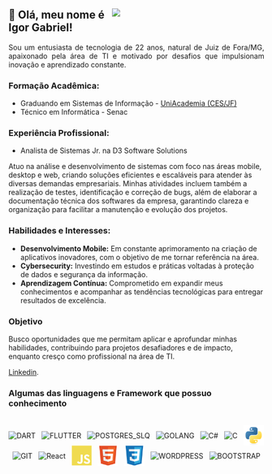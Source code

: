 
##
<img width="300px" src="https://github-readme-stats.vercel.app/api/top-langs/?username=igor0155&layout=compact&langs_count=16&theme=dracula" align="right">


## :space_invader: Olá, meu nome é Igor Gabriel!

<p align="justify">
Sou um entusiasta de tecnologia de 22 anos, natural de Juiz de Fora/MG, apaixonado pela área de TI e motivado por desafios que impulsionam inovação e aprendizado constante.
</p>

### Formação Acadêmica:
  * Graduando em Sistemas de Informação - <a href="https://www.uniacademia.edu.br/">UniAcademia (CES/JF)</a> <br>
  * Técnico em Informática - Senac
  
### Experiência Profissional:
  * Analista de Sistemas Jr. na D3 Software Solutions
    
Atuo na análise e desenvolvimento de sistemas com foco nas áreas mobile, desktop e web, criando soluções eficientes e escaláveis para atender às diversas demandas empresariais. Minhas atividades incluem também a realização de testes, identificação e correção de bugs, além de elaborar a documentação técnica dos softwares da empresa, garantindo clareza e organização para facilitar a manutenção e evolução dos projetos.
    
### Habilidades e Interesses:
* **Desenvolvimento Mobile:** Em constante aprimoramento na criação de aplicativos inovadores, com o objetivo de me tornar referência na área.
* **Cybersecurity:** Investindo em estudos e práticas voltadas à proteção de dados e segurança da informação.
* **Aprendizagem Contínua:** Comprometido em expandir meus conhecimentos e acompanhar as tendências tecnológicas para entregar resultados de excelência.

### Objetivo
Busco oportunidades que me permitam aplicar e aprofundar minhas habilidades, contribuindo para projetos desafiadores e de impacto, enquanto cresço como profissional na área de TI.

  
<a href="https://br.linkedin.com/in/igor-gabriel-rodrigues-205079208?trk=people-guest_people_search-card">Linkedin</a>.

  
### Algumas das linguagens e Framework que possuo conhecimento
 <div style="display: inline_block"><br>
  <img align="center" alt="DART" width="40" src="https://user-images.githubusercontent.com/78672215/231469198-1a8c190f-5d37-44c9-8b90-070b8d035f70.png">
  &nbsp;
  <img align="center" alt="FLUTTER" height="40" src="https://user-images.githubusercontent.com/78672215/231469315-5e2de6e6-3e96-4855-8af4-da6c7318129c.png">
  &nbsp;
  <img align="center" alt="POSTGRES_SLQ" width="40" src="https://user-images.githubusercontent.com/78672215/231470354-0d1cbe7e-dbcd-43a0-99f3-631704fca334.png">
  &nbsp;
  <img align="center" alt="GOLANG" width="40" src="https://github.com/user-attachments/assets/30875570-09f8-4bdc-9a7c-2d4fc8da426f">
  &nbsp;
  <img align="center" alt="C#" width="40" src="https://github.com/user-attachments/assets/3b26f1f7-6c77-4c5c-9122-45907a53f355">
  &nbsp;
  <img align="center" alt="C" width="40" src="https://user-images.githubusercontent.com/78672215/231467867-3a560300-34e8-4808-8c95-7d4b93e278da.png">
  &nbsp;
  <img align="center" alt="PYTHON" height="40" width="40" src="https://raw.githubusercontent.com/devicons/devicon/master/icons/python/python-original.svg">
  &nbsp;
  <img align="center" alt="GIT" width="40" src="https://user-images.githubusercontent.com/78672215/231549613-966552a0-be87-4b33-a1e9-48c14d37a468.png">
  &nbsp;
  <img align="center" alt="React" width="40" src=https://github.com/user-attachments/assets/d7a9be83-5b75-497e-b9e1-c52fb0d9f198>
  &nbsp;
  <img align="center" alt="JS" height="40" width="40" src="https://raw.githubusercontent.com/devicons/devicon/master/icons/javascript/javascript-plain.svg">
  &nbsp;
  <img align="center" alt="HTML" height="40" width="40" src="https://raw.githubusercontent.com/devicons/devicon/master/icons/html5/html5-original.svg">
  &nbsp;
  <img align="center" alt="CSS" height="40" width="40" src="https://raw.githubusercontent.com/devicons/devicon/master/icons/css3/css3-original.svg">
  &nbsp;
  <img align="center" alt="WORDPRESS" height="40" src="https://user-images.githubusercontent.com/78672215/231469719-563b99ca-e967-4f1a-9d07-26a80eaa647f.png">
  &nbsp;
  <img align="center" alt="BOOTSTRAP" height="40" src="https://user-images.githubusercontent.com/78672215/231469923-adf11e7f-decb-4b7f-b663-a3bdea9ac0c1.png"> 
</div>
